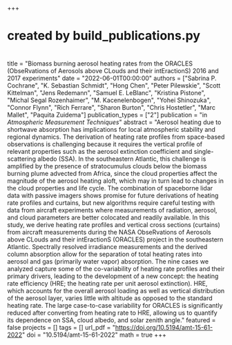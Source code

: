 +++
#
# created by build_publications.py
#
title = "Biomass burning aerosol heating rates from the ORACLES (ObseRvations of Aerosols above CLouds and their intEractionS) 2016 and 2017 experiments"
date = "2022-06-01T00:00:00"
authors = ["Sabrina P. Cochrane", "K. Sebastian Schmidt", "Hong Chen", "Peter Pilewskie", "Scott Kittelman", "Jens Redemann", "Samuel E. LeBlanc", "Kristina Pistone", "Michal Segal Rozenhaimer", "M. Kacenelenbogen", "Yohei Shinozuka", "Connor Flynn", "Rich Ferrare", "Sharon Burton", "Chris Hostetler", "Marc Mallet", "Paquita Zuidema"]
publication_types = ["2"]
publication = "in *Atmospheric Measurement Techniques*"
abstract = "Aerosol heating due to shortwave absorption has implications for local atmospheric stability and regional dynamics. The derivation of heating rate profiles from space-based observations is challenging because it requires the vertical profile of relevant properties such as the aerosol extinction coefficient and single-scattering albedo (SSA). In the southeastern Atlantic, this challenge is amplified by the presence of stratocumulus clouds below the biomass burning plume advected from Africa, since the cloud properties affect the magnitude of the aerosol heating aloft, which may in turn lead to changes in the cloud properties and life cycle. The combination of spaceborne lidar data with passive imagers shows promise for future derivations of heating rate profiles and curtains, but new algorithms require careful testing with data from aircraft experiments where measurements of radiation, aerosol, and cloud parameters are better colocated and readily available. In this study, we derive heating rate profiles and vertical cross sections (curtains) from aircraft measurements during the NASA ObseRvations of Aerosols above CLouds and their intEractionS (ORACLES) project in the southeastern Atlantic. Spectrally resolved irradiance measurements and the derived column absorption allow for the separation of total heating rates into aerosol and gas (primarily water vapor) absorption. The nine cases we analyzed capture some of the co-variability of heating rate profiles and their primary drivers, leading to the development of a new concept: the heating rate efficiency (HRE; the heating rate per unit aerosol extinction). HRE, which accounts for the overall aerosol loading as well as vertical distribution of the aerosol layer, varies little with altitude as opposed to the standard heating rate. The large case-to-case variability for ORACLES is significantly reduced after converting from heating rate to HRE, allowing us to quantify its dependence on SSA, cloud albedo, and solar zenith angle."
featured = false
projects = []
tags = []
url_pdf = "https://doi.org/10.5194/amt-15-61-2022"
doi = "10.5194/amt-15-61-2022"
math = true
+++
